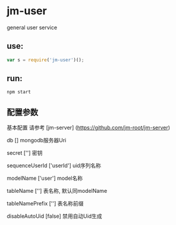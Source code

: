 # jm-user

general user service

## use:

```javascript
var s = require('jm-user')();
```

## run:

```javascript
npm start
```

## 配置参数

基本配置 请参考 [jm-server] (https://github.com/jm-root/jm-server)

db [] mongodb服务器Uri

secret [''] 密钥

sequenceUserId ['userId'] uid序列名称

modelName ['user'] model名称

tableName [''] 表名称, 默认同modelName

tableNamePrefix [''] 表名称前缀

disableAutoUid [false] 禁用自动Uid生成

